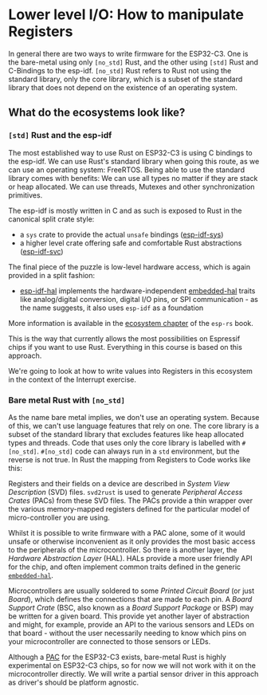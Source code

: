 # Lower level I/O: How to manipulate Registers

In general there are two ways to write firmware for the ESP32-C3. One is the bare-metal using only `[no_std]` Rust, and the other using `[std]` Rust and C-Bindings to the esp-idf.
`[no_std]` Rust refers to Rust not using the standard library, only the core library, which is a subset of the standard library that does not depend on the existence of an operating system. 

## What do the ecosystems look like?

### `[std]` Rust and the esp-idf

The most established way to use Rust on ESP32-C3 is using C bindings to the esp-idf. We can use Rust's standard library when going this route, as we can use an operating system: FreeRTOS. Being able to use the standard library comes with benefits: We can use all types no matter if they are stack or heap allocated. We can use threads, Mutexes and other synchronization primitives.

 The esp-idf is mostly written in C and as such is exposed to Rust in the canonical split crate style: 
- a `sys` crate to provide the actual `unsafe` bindings ([esp-idf-sys](https://github.com/esp-rs/esp-idf-sys))
- a higher level crate offering safe and comfortable Rust abstractions ([esp-idf-svc](https://github.com/esp-rs/esp-idf-svc/))

The final piece of the puzzle is low-level hardware access, which is again provided in a split fashion:
- [esp-idf-hal](https://github.com/esp-rs/esp-idf-hal) implements the hardware-independent [embedded-hal](https://github.com/rust-embedded/embedded-hal) traits like analog/digital conversion, digital I/O pins, or SPI communication - as the name suggests, it also uses `esp-idf` as a foundation

More information is available in the [ecosystem chapter](https://esp-rs.github.io/book/overview/using-the-standard-library.html) of the `esp-rs` book.

This is the way that currently allows the most possibilities on Espressif chips if you want to use Rust. Everything in this course is based on this approach. 

We're going to look at how to write values into Registers in this ecosystem in the context of the Interrupt exercise. 

### Bare metal Rust with `[no_std]`

As the name bare metal implies, we don't use an operating system. Because of this, we can't use language features that rely on one. The core library is a subset of the standard library that excludes features like heap allocated types and threads. Code that uses only the core library is labelled with `#[no_std]`. `#[no_std]` code can always run in a `std` environment, but the reverse is not true.
In Rust the mapping from Registers to Code works like this:

Registers and their fields on a device are described in _System View Description_ (SVD) files. `svd2rust` is used to generate _Peripheral Access Crates_ (PACs) from these SVD files. The PACs provide a thin wrapper over the various memory-mapped registers defined for the particular model of micro-controller you are using.

Whilst it is possible to write firmware with a PAC alone, some of it would unsafe or otherwise inconvenient as it only provides the most basic access to the peripherals of the microcontroller. So there is another layer, the _Hardware Abstraction Layer_ (HAL). HALs provide a more user friendly API for the chip, and often implement common traits defined in the generic [`embedded-hal`](https://github.com/rust-embedded/embedded-hal).

Microcontrollers are usually soldered to some _Printed Circuit Board_ (or just _Board_), which defines the connections that are made to each pin. A _Board Support Crate_ (BSC, also known as a _Board Support Package_ or BSP) may be written for a given board. This provide yet another layer of abstraction and might, for example, provide an API to the various sensors and LEDs on that board - without the user necessarily needing to know which pins on your microcontroller are connected to those sensors or LEDs. 

Although a [PAC](https://github.com/esp-rs/esp32c3) for the ESP32-C3 exists, bare-metal Rust is highly experimental on ESP32-C3 chips, so for now we will not work with it on the microcontroller directly. We will write a partial sensor driver in this approach as driver's should be platform agnostic. 



